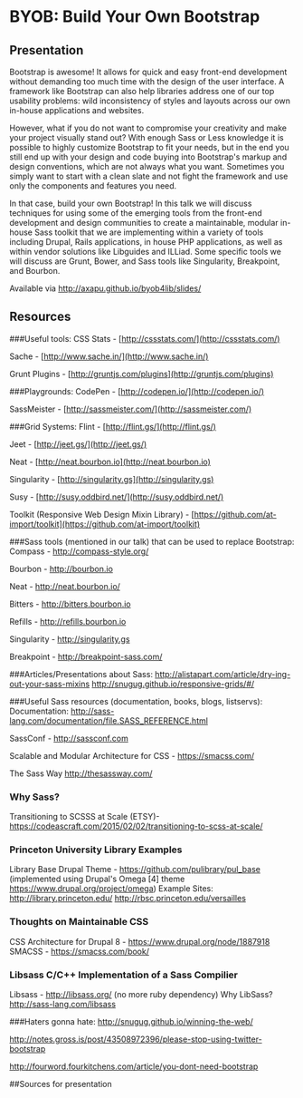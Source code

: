 # BYOB: Build Your Own Bootstrap

## Presentation

Bootstrap is awesome! It allows for quick and easy front-end development
without demanding too much time with the design of the user interface. A
framework like Bootstrap can also help libraries address one of our top
usability problems: wild inconsistency of styles and layouts across our
own in-house applications and websites.

However, what if you do not want to compromise your creativity and make
your project visually stand out? With enough Sass or Less knowledge it
is possible to highly customize Bootstrap to fit your needs, but in the
end you still end up with your design and code buying into Bootstrap's
markup and design conventions, which are not always what you want.
Sometimes you simply want to start with a clean slate and not fight the
framework and use only the components and features you need.

In that case, build your own Bootstrap! In this talk we will discuss
techniques for using some of the emerging tools from the front-end
development and design communities to create a maintainable, modular
in-house Sass toolkit that we are implementing within a variety of tools
including Drupal, Rails applications, in house PHP applications, as well
as within vendor solutions like Libguides and ILLiad. Some specific
tools we will discuss are Grunt, Bower, and Sass tools like Singularity,
Breakpoint, and Bourbon.


Available via http://axapu.github.io/byob4lib/slides/

## Resources

###Useful tools:
CSS Stats - [http://cssstats.com/](http://cssstats.com/) 

Sache - [http://www.sache.in/](http://www.sache.in/)

Grunt Plugins - [http://gruntjs.com/plugins](http://gruntjs.com/plugins) 

###Playgrounds:
CodePen - [http://codepen.io/](http://codepen.io/)

SassMeister - [http://sassmeister.com/](http://sassmeister.com/)

###Grid Systems:
Flint - [http://flint.gs/](http://flint.gs/)

Jeet - [http://jeet.gs/](http://jeet.gs/)

Neat - [http://neat.bourbon.io](http://neat.bourbon.io)

Singularity - [http://singularity.gs](http://singularity.gs)

Susy - [http://susy.oddbird.net/](http://susy.oddbird.net/)

Toolkit (Responsive Web Design Mixin Library) - [https://github.com/at-import/toolkit](https://github.com/at-import/toolkit)

###Sass tools (mentioned in our talk) that can be used to replace Bootstrap:
Compass - http://compass-style.org/

Bourbon - http://bourbon.io 

Neat - http://neat.bourbon.io/

Bitters - http://bitters.bourbon.io

Refills - http://refills.bourbon.io 

Singularity - http://singularity.gs 

Breakpoint - http://breakpoint-sass.com/ 

###Articles/Presentations about Sass:
http://alistapart.com/article/dry-ing-out-your-sass-mixins 
http://snugug.github.io/responsive-grids/#/


###Useful Sass resources (documentation, books, blogs, listservs):
Documentation: http://sass-lang.com/documentation/file.SASS_REFERENCE.html

SassConf - http://sassconf.com 

Scalable and Modular Architecture for CSS - https://smacss.com/ 

The Sass Way http://thesassway.com/

### Why Sass?
Transitioning to SCSSS at Scale (ETSY)- https://codeascraft.com/2015/02/02/transitioning-to-scss-at-scale/

### Princeton University Library Examples
Library Base Drupal Theme - https://github.com/pulibrary/pul_base (implemented using Drupal's Omega [4] theme https://www.drupal.org/project/omega)
Example Sites:
http://library.princeton.edu/
http://rbsc.princeton.edu/versailles


### Thoughts on Maintainable CSS
CSS Architecture for Drupal 8 - https://www.drupal.org/node/1887918
SMACSS - https://smacss.com/book/

### Libsass C/C++ Implementation of a Sass Compilier
Libsass - http://libsass.org/ (no more ruby dependency)
Why LibSass? http://sass-lang.com/libsass  


###Haters gonna hate:
http://snugug.github.io/winning-the-web/ 

http://notes.gross.is/post/43508972396/please-stop-using-twitter-bootstrap 

http://fourword.fourkitchens.com/article/you-dont-need-bootstrap 

##Sources for presentation



